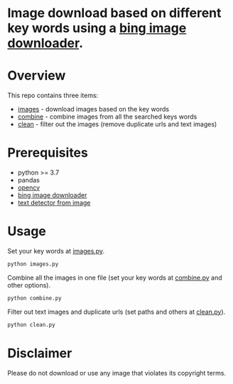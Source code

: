 # Image download based on different key words using a [bing image downloader](https://github.com/soumitrasamanta/bing_image_downloader.git).

# Overview

This repo contains three items:

- [images](images.py) - download images based on the key words
- [combine](combine.py) - combine images from all the searched keys words
- [clean](clean.py) - filter out the images (remove duplicate urls and text images) 

# Prerequisites
- python >= 3.7
- pandas
- [opencv](https://pypi.org/project/opencv-python/)
- [bing image downloader](https://github.com/soumitrasamanta/bing_image_downloader.git)
- [text detector from image](https://github.com/arj7192/CRAFT-pytorch)


# Usage
Set your key words at [images.py](images.py#L17). 
```bash
python images.py
```

Combine all the images in one file (set your key words at [combine.py](combine.py#L18) and other options).
```bash
python combine.py
```

Filter out text images and duplicate urls (set paths and others at [clean.py](clean.py#L20)).
```bash
python clean.py
```

# Disclaimer

Please do not download or use any image that violates its copyright terms. 

